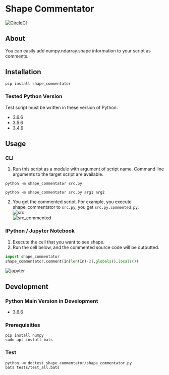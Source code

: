 # Shape Commentator
[![CircleCI](https://circleci.com/gh/shiba6v/shape_commentator.svg?style=svg)](https://circleci.com/gh/shiba6v/shape_commentator)

## About  
You can easily add numpy.ndarray.shape information to your script as comments.

## Installation  
```bash
pip install shape_commentator
```

### Tested Python Version  
Test script must be written in these version of Python.
- 3.6.6
- 3.5.6
- 3.4.9

## Usage  
### CLI
1. Run this script as a module with argument of script name.  Command line arguments to the target script are available.

`python -m shape_commentator src.py`

`python -m shape_commentator src.py arg1 arg2`

2. You get the commented script. For example, you execute shape_commentator to `src.py`, you get `src.py.commented.py`.  
![src](https://user-images.githubusercontent.com/13820488/49359824-a4bf2200-f71a-11e8-93f2-b1d916e9cf3b.PNG)  
![src_commented](https://user-images.githubusercontent.com/13820488/49359827-a688e580-f71a-11e8-9e15-9ee509aca238.PNG)   

### IPython / Jupyter Notebook  
1. Execute the cell that you want to see shape.  
2. Run the cell below, and the commented source code will be outputted.  
```python
import shape_commentator
shape_commentator.comment(In[len(In)-2],globals(),locals())
```  
![jupyter](https://user-images.githubusercontent.com/13820488/49359830-a852a900-f71a-11e8-89b8-1c7b9ea17343.PNG)  

## Development  
### Python Main Version in Development  
- 3.6.6

### Prerequisities
```
pip install numpy
sudo apt install bats
```

### Test  
```
python -m doctest shape_commentator/shape_commentator.py
bats tests/test_all.bats
```
